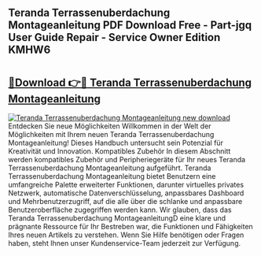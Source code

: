 ## Teranda Terrassenuberdachung Montageanleitung PDF Download Free - Part-jgq User Guide Repair - Service Owner Edition KMHW6

# <h2><a href="http://df8ri0i.blite.top/?on=Teranda+Terrassenuberdachung+Montageanleitung">🔗Download 👉🔴 Teranda Terrassenuberdachung Montageanleitung</a></h2>

[![Teranda Terrassenuberdachung Montageanleitung new download](https://i.imgur.com/lujVjoI.png)](http://df8ri0i.blite.top/?on=Teranda+Terrassenuberdachung+Montageanleitung)
Entdecken Sie neue Möglichkeiten Willkommen in der Welt der Möglichkeiten mit Ihrem neuen Teranda Terrassenuberdachung Montageanleitung! Dieses Handbuch untersucht sein Potenzial für Kreativität und Innovation. Kompatibles Zubehör In diesem Abschnitt werden kompatibles Zubehör und Peripheriegeräte für Ihr neues Teranda Terrassenuberdachung Montageanleitung aufgeführt. Teranda Terrassenuberdachung Montageanleitung bietet Benutzern eine umfangreiche Palette erweiterter Funktionen, darunter virtuelles privates Netzwerk, automatische Datenverschlüsselung, anpassbares Dashboard und Mehrbenutzerzugriff, auf die alle über die schlanke und anpassbare Benutzeroberfläche zugegriffen werden kann. Wir glauben, dass das Teranda Terrassenuberdachung MontageanleitungD eine klare und prägnante Ressource für Ihr Bestreben war, die Funktionen und Fähigkeiten Ihres neuen Artikels zu verstehen. Wenn Sie Hilfe benötigen oder Fragen haben, steht Ihnen unser Kundenservice-Team jederzeit zur Verfügung.
